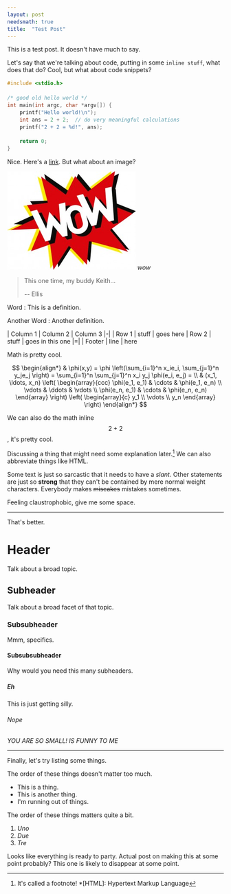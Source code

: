 ```yaml
---
layout: post
needsmath: true
title:  "Test Post"
---
```

This is a test post. It doesn't have much to say.

Let's say that we're talking about code, putting in some `inline stuff`, what does that do?
Cool, but what about code snippets?

```c
#include <stdio.h>
   
/* good old hello world */
int main(int argc, char *argv[]) {
    printf("Hello world!\n");
    int ans = 2 + 2;  // do very meaningful calculations
    printf("2 + 2 = %d!", ans);

    return 0;
}
```

Nice. Here's a [link](/). But what about an image?

![wow](/assets/wow.jpg)
*wow*

> This one time, my buddy Keith...
>
> -- Ellis

Word
: This is a definition.

Another Word
: Another definition.

| Column 1 | Column 2 | Column 3
|-|
| Row 1 | stuff | goes here
| Row 2 | stuff | goes in this one
|=|
| Footer | line | here

Math is pretty cool.

$$
\begin{align*}
  & \phi(x,y) = \phi \left(\sum_{i=1}^n x_ie_i, \sum_{j=1}^n y_je_j \right)
  = \sum_{i=1}^n \sum_{j=1}^n x_i y_j \phi(e_i, e_j) = \\
  & (x_1, \ldots, x_n) \left( \begin{array}{ccc}
      \phi(e_1, e_1) & \cdots & \phi(e_1, e_n) \\
      \vdots & \ddots & \vdots \\
      \phi(e_n, e_1) & \cdots & \phi(e_n, e_n)
    \end{array} \right)
  \left( \begin{array}{c}
      y_1 \\
      \vdots \\
      y_n
    \end{array} \right)
\end{align*}
$$

We can also do the math inline $$ 2 + 2 $$, it's pretty cool.

Discussing a thing that might need some explanation later.[^1] We can also abbreviate things like HTML.

Some text is just so sarcastic that it needs to have a *slant*.
Other statements are just so **strong** that they can't be contained by mere normal weight characters.
Everybody makes ~~miscakes~~ mistakes sometimes.

Feeling claustrophobic, give me some space.

---

That's better.

# Header
Talk about a broad topic.
## Subheader
Talk about a broad facet of that topic.
### Subsubheader
Mmm, specifics.
#### Subsubsubheader
Why would you need this many subheaders.
##### Eh
This is just getting silly.
###### Nope
*YOU ARE SO SMALL! IS FUNNY TO ME*

---

Finally, let's try listing some things.

The order of these things doesn't matter too much.
- This is a thing.
- This is another thing.
- I'm running out of things.

The order of these things matters quite a bit.
1. *Uno*
2. *Due*
3. *Tre*

Looks like everything is ready to party. Actual post on making this at some point probably?
This one is likely to disappear at some point.

[^1]: It's called a footnote!
*[HTML]: Hypertext Markup Language
